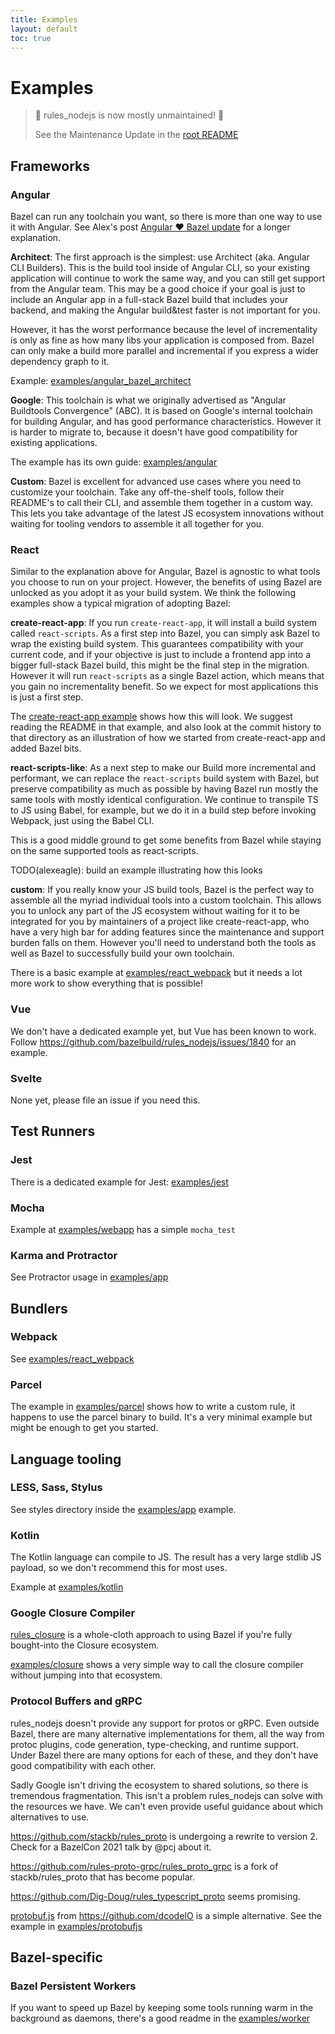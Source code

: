 ```yaml
---
title: Examples
layout: default
toc: true
---
```

# Examples

> 🚨 rules_nodejs is now mostly unmaintained! 🚨
>
> See the Maintenance Update in the [root README](https://github.com/bazelbuild/rules_nodejs#maintenance-update)

## Frameworks

### Angular

Bazel can run any toolchain you want, so there is more than one way to use it with Angular.
See Alex's post [Angular ❤️ Bazel update](https://dev.to/bazel/angular-bazel-leaving-angular-labs-51ja) for a longer explanation.

**Architect**: The first approach is the simplest: use Architect (aka. Angular CLI Builders). This is the build tool inside of Angular CLI, so your existing application will continue to work the same way, and you can still get support from the Angular team. This may be a good choice if your goal is just to include an Angular app in a full-stack Bazel build that includes your backend, and making the Angular build&test faster is not important for you.

However, it has the worst performance because the level of incrementality is only as fine as how many libs your application is composed from.
Bazel can only make a build more parallel and incremental if you express a wider dependency graph to it.

Example: [examples/angular_bazel_architect](https://github.com/bazelbuild/rules_nodejs/tree/stable/examples/angular_bazel_architect)

**Google**: This toolchain is what we originally advertised as "Angular Buildtools Convergence" (ABC). It is based on Google's internal toolchain for building Angular, and has good performance characteristics. However it is harder to migrate to, because it doesn't have good compatibility for existing applications.

The example has its own guide: [examples/angular](https://github.com/bazelbuild/rules_nodejs/tree/stable/examples/angular)

**Custom**: Bazel is excellent for advanced use cases where you need to customize your toolchain.
Take any off-the-shelf tools, follow their README's to call their CLI, and assemble them together in a custom way.
This lets you take advantage of the latest JS ecosystem innovations without waiting for tooling vendors to
assemble it all together for you.

### React

Similar to the explanation above for Angular, Bazel is agnostic to what tools you choose to run on your project.
However, the benefits of using Bazel are unlocked as you adopt it as your build system.
We think the following examples show a typical migration of adopting Bazel:

**create-react-app**: If you run `create-react-app`, it will install a build system called `react-scripts`.
As a first step into Bazel, you can simply ask Bazel to wrap the existing build system.
This guarantees compatibility with your current code, and if your objective is just to include a frontend app into
a bigger full-stack Bazel build, this might be the final step in the migration.
However it will run `react-scripts` as a single Bazel action, which means that you gain no incrementality benefit.
So we expect for most applications this is just a first step.

The [create-react-app example](https://github.com/bazelbuild/rules_nodejs/tree/stable/examples/create-react-app)
shows how this will look. We suggest reading the README in that example, and also look at the commit history to that
directory as an illustration of how we started from create-react-app and added Bazel bits.

**react-scripts-like**: As a next step to make our Build more incremental and performant, we can replace the `react-scripts` build system with Bazel, but preserve compatibility as much as possible by having Bazel run
mostly the same tools with mostly identical configuration. We continue to transpile TS to JS using Babel, for example,
but we do it in a build step before invoking Webpack, just using the Babel CLI.

This is a good middle ground to get some benefits from Bazel while staying on the same supported tools as react-scripts.

TODO(alexeagle): build an example illustrating how this looks

**custom**: If you really know your JS build tools, Bazel is the perfect way to assemble all the myriad individual tools
into a custom toolchain. This allows you to unlock any part of the JS ecosystem without waiting for it to be integrated
for you by maintainers of a project like create-react-app, who have a very high bar for adding features since the
maintenance and support burden falls on them. However you'll need to understand both the tools as well as Bazel to
successfully build your own toolchain.

There is a basic example at [examples/react_webpack](https://github.com/bazelbuild/rules_nodejs/tree/stable/examples/react_webpack) but it needs a lot more work to show everything that is possible!

### Vue

We don't have a dedicated example yet, but Vue has been known to work. Follow <https://github.com/bazelbuild/rules_nodejs/issues/1840> for an example.

### Svelte

None yet, please file an issue if you need this.

## Test Runners

### Jest

There is a dedicated example for Jest: [examples/jest](https://github.com/bazelbuild/rules_nodejs/tree/stable/examples/jest)

### Mocha

Example at [examples/webapp](https://github.com/bazelbuild/rules_nodejs/tree/stable/examples/webapp) has a simple `mocha_test`

### Karma and Protractor

See Protractor usage in [examples/app](https://github.com/bazelbuild/rules_nodejs/blob/master/examples/app/)

## Bundlers

### Webpack

See [examples/react_webpack](https://github.com/bazelbuild/rules_nodejs/tree/stable/examples/react_webpack)

### Parcel

The example in [examples/parcel](https://github.com/bazelbuild/rules_nodejs/tree/stable/examples/parcel) shows how to write a custom rule, it happens to use the parcel binary to build. It's a very minimal example but might be enough to get you started. 

## Language tooling

### LESS, Sass, Stylus

See styles directory inside the [examples/app](https://github.com/bazelbuild/rules_nodejs/tree/stable/examples/app/styles) example.

### Kotlin

The Kotlin language can compile to JS. The result has a very large stdlib JS payload, so we don't recommend this for most uses.

Example at [examples/kotlin](https://github.com/bazelbuild/rules_nodejs/tree/stable/examples/kotlin)

### Google Closure Compiler

[rules_closure](https://github.com/bazelbuild/rules_closure) is a whole-cloth approach to using Bazel if you're fully bought-into the Closure ecosystem.

[examples/closure](https://github.com/bazelbuild/rules_nodejs/tree/stable/examples/closure) shows a very simple way to call the closure compiler without jumping into that ecosystem.

### Protocol Buffers and gRPC

rules_nodejs doesn't provide any support for protos or gRPC.
Even outside Bazel, there are many alternative implementations for them, all the way from protoc plugins, code generation, type-checking, and runtime support.
Under Bazel there are many options for each of these, and they don't have good compatibility with each other.

Sadly Google isn't driving the ecosystem to shared solutions, so there is tremendous fragmentation. This isn't a problem rules_nodejs can solve with the resources we have.
We can't even provide useful guidance about which alternatives to use.

<https://github.com/stackb/rules_proto> is undergoing a rewrite to version 2.
Check for a BazelCon 2021 talk by @pcj about it.

<https://github.com/rules-proto-grpc/rules_proto_grpc> is a fork of stackb/rules_proto that has become popular.

<https://github.com/Dig-Doug/rules_typescript_proto> seems promising.

[protobuf.js](https://github.com/protobufjs/protobuf.js) from <https://github.com/dcodeIO> is a simple alternative.
See the example in [examples/protobufjs](https://github.com/bazelbuild/rules_nodejs/tree/stable/examples/protobufjs)

## Bazel-specific

### Bazel Persistent Workers

If you want to speed up Bazel by keeping some tools running warm in the background as daemons, there's a good readme in the [examples/worker](https://github.com/bazelbuild/rules_nodejs/tree/stable/examples/worker)
